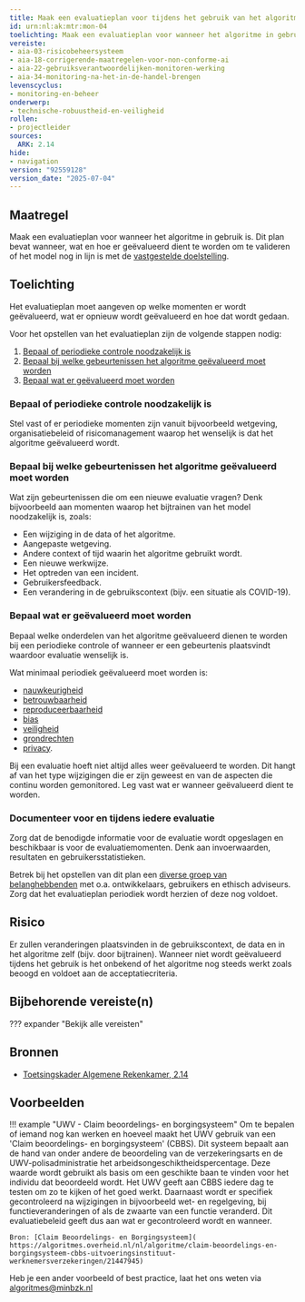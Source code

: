 ```yaml
---
title: Maak een evaluatieplan voor tijdens het gebruik van het algoritme
id: urn:nl:ak:mtr:mon-04
toelichting: Maak een evaluatieplan voor wanneer het algoritme in gebruik is. Dit plan bevat wanneer, wat en hoe er geëvalueerd dient te worden om te valideren of het model nog in lijn is met de vastgestelde doelstelling.
vereiste:
- aia-03-risicobeheersysteem
- aia-18-corrigerende-maatregelen-voor-non-conforme-ai
- aia-22-gebruiksverantwoordelijken-monitoren-werking
- aia-34-monitoring-na-het-in-de-handel-brengen
levenscyclus:
- monitoring-en-beheer
onderwerp:
- technische-robuustheid-en-veiligheid
rollen:
- projectleider
sources:
  ARK: 2.14
hide:
- navigation
version: "92559128"
version_date: "2025-07-04"
---
```


<!-- tags -->

## Maatregel
Maak een evaluatieplan voor wanneer het algoritme in gebruik is.
Dit plan bevat wanneer, wat en hoe er geëvalueerd dient te worden om te valideren of het model nog in lijn is met de [vastgestelde doelstelling](1-pba-02-formuleren-doelstelling.md).

## Toelichting
Het evaluatieplan moet aangeven op welke momenten er wordt geëvalueerd, wat er opnieuw wordt geëvalueerd en hoe dat wordt gedaan.

Voor het opstellen van het evaluatieplan zijn de volgende stappen nodig:

1. [Bepaal of periodieke controle noodzakelijk is](#bepaal-of-periodieke-controle-noodzakelijk-is)
2. [Bepaal bij welke gebeurtenissen het algoritme geëvalueerd moet worden](#bepaal-bij-welke-gebeurtenissen-het-algoritme-geevalueerd-moet-worden)
3. [Bepaal wat er geëvalueerd moet worden](#bepaal-wat-er-geevalueerd-moet-worden)

### Bepaal of periodieke controle noodzakelijk is
Stel vast of er periodieke momenten zijn vanuit bijvoorbeeld wetgeving, organisatiebeleid of risicomanagement waarop het wenselijk is dat het algoritme geëvalueerd wordt.

### Bepaal bij welke gebeurtenissen het algoritme geëvalueerd moet worden
Wat zijn gebeurtenissen die om een nieuwe evaluatie vragen? Denk bijvoorbeeld aan momenten waarop het bijtrainen van het model noodzakelijk is, zoals:

- Een wijziging in de data of het algoritme.
- Aangepaste wetgeving.
- Andere context of tijd waarin het algoritme gebruikt wordt.
- Een nieuwe werkwijze.
- Het optreden van een incident.
- Gebruikersfeedback.
- Een verandering in de gebruikscontext (bijv. een situatie als COVID-19).

### Bepaal wat er geëvalueerd moet worden
Bepaal welke onderdelen van het algoritme geëvalueerd dienen te worden bij een periodieke controle of wanneer er een gebeurtenis plaatsvindt waardoor evaluatie wenselijk is.

Wat minimaal periodiek geëvalueerd moet worden is:

- [nauwkeurigheid](5-ver-02-evalueer-nauwkeurigheid.md)
- [betrouwbaarheid](5-ver-06-evalueer-betrouwbaarheid.md)
- [reproduceerbaarheid](4-owk-07-reproduceerbaarheid.md)
- [bias](5-ver-03-biasanalyse.md)
- [veiligheid](7-mon-08-test-weerbaarheid-tegen-aanvallen.md)
- [grondrechten](2-owp-07-afwegen-grondrechten.md)
- [privacy](4-owk-03-privacyrisico.md).

Bij een evaluatie hoeft niet altijd alles weer geëvalueerd te worden. Dit hangt af van het type wijzigingen die er zijn geweest en van de aspecten die continu worden gemonitored. Leg vast wat er wanneer geëvalueerd dient te worden.

### Documenteer voor en tijdens iedere evaluatie
Zorg dat de benodigde informatie voor de evaluatie wordt opgeslagen en beschikbaar is voor de evaluatiemomenten. Denk aan invoerwaarden, resultaten en gebruikersstatistieken.

Betrek bij het opstellen van dit plan een [diverse groep van belanghebbenden](1-pba-04-betrek-belanghebbenden.md) met o.a. ontwikkelaars, gebruikers en ethisch adviseurs. Zorg dat het evaluatieplan periodiek wordt herzien of deze nog voldoet.

## Risico
Er zullen veranderingen plaatsvinden in de gebruikscontext, de data en in het algoritme zelf (bijv. door bijtrainen). Wanneer niet wordt geëvalueerd tijdens het gebruik is het onbekend of het algoritme nog steeds werkt zoals beoogd en voldoet aan de acceptatiecriteria.

## Bijbehorende vereiste(n)

??? expander "Bekijk alle vereisten"
	<!-- list_vereisten_on_maatregelen_page -->

## Bronnen
- [Toetsingskader Algemene Rekenkamer, 2.14](https://www.rekenkamer.nl/onderwerpen/algoritmes/documenten/publicaties/2024/05/15/het-toetsingskader-aan-de-slag)

## Voorbeelden

!!! example "UWV - Claim beoordelings- en borgingsysteem"
	Om te bepalen of iemand nog kan werken en hoeveel maakt het UWV gebruik van een 'Claim beoordelings- en borgingsysteem' (CBBS). Dit systeem bepaalt aan de hand van onder andere de beoordeling van de verzekeringsarts en de UWV-polisadministratie het arbeidsongeschiktheidspercentage. Deze waarde wordt gebruikt als basis om een geschikte baan te vinden voor het individu dat beoordeeld wordt.
	Het UWV geeft aan CBBS iedere dag te testen om zo te kijken of het goed werkt. Daarnaast wordt er specifiek gecontroleerd na wijzigingen in bijvoorbeeld wet- en regelgeving, bij functieveranderingen of als de zwaarte van een functie veranderd. Dit evaluatiebeleid geeft dus aan wat er gecontroleerd wordt en wanneer.

	Bron: [Claim Beoordelings- en Borgingsysteem]( https://algoritmes.overheid.nl/nl/algoritme/claim-beoordelings-en-borgingsysteem-cbbs-uitvoeringsinstituut-werknemersverzekeringen/21447945)

Heb je een ander voorbeeld of best practice, laat het ons weten via [algoritmes@minbzk.nl](mailto:algoritmes@minbzk.nl)  
